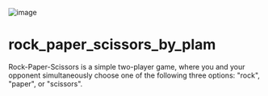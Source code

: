 ![image](https://user-images.githubusercontent.com/117172634/214266365-21cd2f69-58a0-49a0-85b7-71e9d562dba6.png)


# rock_paper_scissors_by_plam
Rock-Paper-Scissors is a simple two-player game, where you and your opponent simultaneously choose one of the following three options: "rock", "paper", or "scissors".
